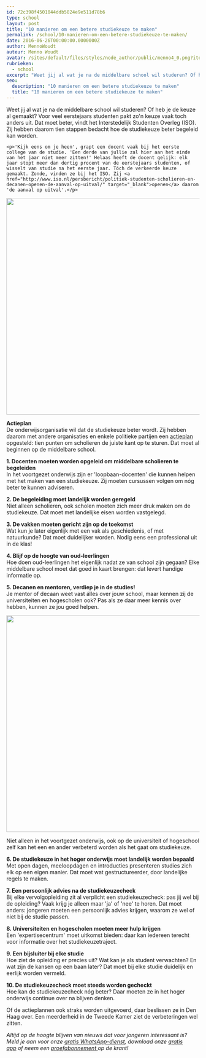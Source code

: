 ```yaml
---
id: 72c398f4501044ddb5824e9e511d78b6
type: school
layout: post
title: "10 manieren om een betere studiekeuze te maken"
permalink: /school/10-manieren-om-een-betere-studiekeuze-te-maken/
date: 2016-06-26T00:00:00.0000000Z
author: MennoWoudt
auteur: Menno Woudt
avatar: /sites/default/files/styles/node_author/public/menno4_0.png?itok=5KD7Yfz3
rubrieken:
  - school
excerpt: "Weet jij al wat je na de middelbare school wil studeren? Of heb je de keuze al gemaakt? Voor veel eerstejaars studenten pakt zo'n keuze vaak toch anders uit. Dat moet beter, vindt het Interstedelijk Studenten Overleg (ISO). Zij hebben daarom tien stappen bedacht hoe de studiekeuze beter begeleid kan worden.  "
seo:
  description: "10 manieren om een betere studiekeuze te maken"
  title: "10 manieren om een betere studiekeuze te maken"
---
```

Weet jij al wat je na de middelbare school wil studeren? Of heb je de keuze al gemaakt? Voor veel eerstejaars studenten pakt zo'n keuze vaak toch anders uit. Dat moet beter, vindt het Interstedelijk Studenten Overleg (ISO). Zij hebben daarom tien stappen bedacht hoe de studiekeuze beter begeleid kan worden.  

    <p>'Kijk eens om je heen', grapt een docent vaak bij het eerste college van de studie. 'Een derde van jullie zal hier aan het einde van het jaar niet meer zitten!' Helaas heeft de docent gelijk: elk jaar stopt meer dan dertig procent van de eerstejaars studenten, of wisselt van studie na het eerste jaar. Tóch de verkeerde keuze gemaakt. Zonde, vinden ze bij het ISO. Zij <a href="http://www.iso.nl/persbericht/politiek-studenten-scholieren-en-decanen-openen-de-aanval-op-uitval/" target="_blank">openen</a> daarom 'de aanval op uitval'.</p>
<p><div class="media media-element-container media-default"><div id="file-19902" class="file file-image file-image-png">

        
  
  <div class="content">
    <img title="Beeld: ANP" height="564" width="1118" style="font-size: 13.008px; line-height: 1.538em;" class="media-element file-default" src="/sites/default/files/Schermafbeelding%202016-06-26%20om%2009.33.10.png" alt="">  </div>

  
</div>
</div>
<p><strong>Actieplan</strong><br>De onderwijsorganisatie wil dat de studiekeuze beter wordt. Zij hebben daarom met andere organisaties en enkele politieke partijen een <a href="http://www.iso.nl/website/wp-content/uploads/2016/06/STUDIEKEUZECHECKLIST.pdf" target="_blank">actieplan</a> opgesteld: tien punten om scholieren de juiste kant op te sturen. Dat moet al beginnen op de middelbare school.</p>
<p><strong>1. Docenten moeten worden opgeleid om middelbare scholieren te begeleiden</strong><br>In het voortgezet onderwijs zijn er 'loopbaan-docenten' die kunnen helpen met het maken van een studiekeuze. Zij moeten cursussen volgen om nóg beter te kunnen adviseren.</p>
<p><strong>2. De begeleiding moet landelijk worden geregeld</strong><br>Niet alleen scholieren, ook scholen moeten zich meer druk maken om de studiekeuze. Dat moet met landelijke eisen worden vastgelegd.</p>
<p><strong>3. De vakken moeten gericht zijn op de toekomst</strong><br>Wat kun je later eigenlijk met een vak als geschiedenis, of met natuurkunde? Dat moet duidelijker worden. Nodig eens een professional uit in de klas!</p>
<p><strong>4. Blijf op de hoogte van oud-leerlingen</strong><br>Hoe doen oud-leerlingen het eigenlijk nadat ze van school zijn gegaan? Elke middelbare school moet dat goed in kaart brengen: dat levert handige informatie op.</p>
<p><strong>5. Decanen en mentoren, verdiep je in de studies!</strong><br>Je mentor of decaan weet vast álles over jouw school, maar kennen zij de universiteiten en hogescholen ook? Pas als ze daar meer kennis over hebben, kunnen ze jou goed helpen.</p>
<p><div class="media media-element-container media-default"><div id="file-19901" class="file file-image file-image-png">

        
  
  <div class="content">
    <img title="Beeld: ANP" height="564" width="1242" class="media-element file-default" src="/sites/default/files/Schermafbeelding%202016-06-26%20om%2009.23.05.png" alt="">  </div>

  
</div>
</div>
<p>Niet alleen in het voortgezet onderwijs, ook op de universiteit of hogeschool zelf kan het een en ander verbeterd worden als het gaat om studiekeuze.</p>
<p><strong>6. De studiekeuze in het hoger onderwijs moet landelijk worden bepaald</strong><br>Met open dagen, meeloopdagen en introducties presenteren studies zich elk op een eigen manier. Dat moet wat gestructureerder, door landelijke regels te maken.</p>
<p><strong>7. Een persoonlijk advies na de studiekeuzecheck</strong><br>Bij elke vervolgopleiding zit al verplicht een studiekeuzecheck: pas jij wel bij de opleiding? Vaak krijg je alleen maar 'ja' of 'nee' te horen. Dat moet anders: jongeren moeten een persoonlijk advies krijgen, waarom ze wel of niet bij de studie passen.</p>
<p><strong>8. Universiteiten en hogescholen moeten meer hulp krijgen</strong><br>Een 'expertisecentrum' moet uitkomst bieden: daar kan iedereen terecht voor informatie over het studiekeuzetraject.</p>
<p><b>9. Een bijsluiter bij elke studie</b><br>Hoe ziet de opleiding er precies uit? Wat kan je als student verwachten? En wat zijn de kansen op een baan later? Dat moet bij elke studie duidelijk en eerlijk worden vermeld.</p>
<p><strong>10. De studiekeuzecheck moet steeds worden gecheckt</strong><br>Hoe kan de studiekeuzecheck nóg beter? Daar moeten ze in het hoger onderwijs continue over na blijven denken. </p>
<p>Of de actieplannen ook straks worden uitgevoerd, daar beslissen ze in Den Haag over. Een meerderheid in de Tweede Kamer ziet de verbeteringen wel zitten.</p>
<p><em>Altijd op de hoogte blijven van nieuws dat voor jongeren interessant is? Meld je aan voor onze <a href="/whatsapp">gratis WhatsApp-dienst</a>, download onze <a href="/app">gratis app</a> of neem een <a href="https://abonneren.sevendays.nl/abonneren/abonnementen/ae/artikel">proefabonnement </a>op de krant!</em></p>  
